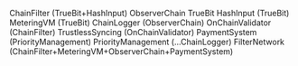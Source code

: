 ChainFilter (TrueBit+HashInput)
ObserverChain
TrueBit
HashInput (TrueBit)
MeteringVM (TrueBit)
ChainLogger (ObserverChain)
OnChainValidator (ChainFilter)
TrustlessSyncing (OnChainValidator)
PaymentSystem (PriorityManagement)
PriorityManagement (...ChainLogger)
FilterNetwork (ChainFilter+MeteringVM+ObserverChain+PaymentSystem)


